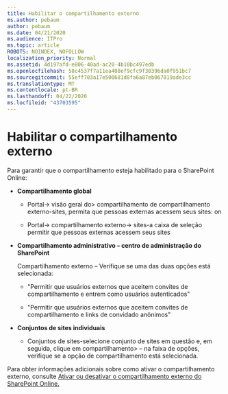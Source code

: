 ```yaml
---
title: Habilitar o compartilhamento externo
ms.author: pebaum
author: pebaum
ms.date: 04/21/2020
ms.audience: ITPro
ms.topic: article
ROBOTS: NOINDEX, NOFOLLOW
localization_priority: Normal
ms.assetid: 4d197afd-e806-40ad-ac20-4b10bc497edb
ms.openlocfilehash: 58c4537f7a11ea408ef9cfc9f30396da0f951bc7
ms.sourcegitcommit: 55eff703a17e500681d8fa6a87eb067019ade3cc
ms.translationtype: MT
ms.contentlocale: pt-BR
ms.lasthandoff: 04/22/2020
ms.locfileid: "43703595"
---
```

# <a name="enable-external-sharing"></a>Habilitar o compartilhamento externo

 Para garantir que o compartilhamento esteja habilitado para o SharePoint Online:
  
- **Compartilhamento global**
    
  - Portal-\> visão geral do\> compartilhamento de compartilhamento externo-sites, permita que pessoas externas acessem seus sites: on
    
  - Portal-\> compartilhamento externo-\> sites-a caixa de seleção permitir que pessoas externas acessem seus sites
    
- **Compartilhamento administrativo – centro de administração do SharePoint**
    
    Compartilhamento externo – Verifique se uma das duas opções está selecionada:
    
  - "Permitir que usuários externos que aceitem convites de compartilhamento e entrem como usuários autenticados"
    
  - "Permitir que usuários externos que aceitem convites de compartilhamento e links de convidado anônimos"
    
- **Conjuntos de sites individuais**
    
  - Conjuntos de sites-selecione conjunto de sites em questão e, em seguida, clique em compartilhamento\> – na faixa de opções, verifique se a opção de compartilhamento está selecionada.
    
Para obter informações adicionais sobre como ativar o compartilhamento externo, consulte [Ativar ou desativar o compartilhamento externo do SharePoint Online.](https://go.microsoft.com/fwlink/?linkid=2047681&amp;clcid=0x409)
  

